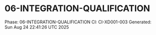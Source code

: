 # 06-INTEGRATION-QUALIFICATION
Phase: 06-INTEGRATION-QUALIFICATION
CI: CI-XD001-003
Generated: Sun Aug 24 22:41:26 UTC 2025
